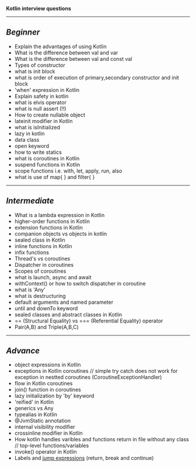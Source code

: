 **Kotlin interview questions** 

---
***Beginner***
---
* Explain the advantages of using Kotlin
* What is the difference between val and var
* What is the difference between val and const val
* Types of constructor
* what is init block
* what is order of execution of primary,secondary constructor and init block
* 'when' expression in Kotlin
* Explain safety in kotlin
* what is elvis operator 
* what is null assert (!!) 
* How to create nullable object 
* lateinit modifier in Kotlin
* what is isInitialized
* lazy in kotlin
* data class
* open keyword
* how to write statics
* what is coroutines in Kotlin
* suspend functions in Kotlin
* scope functions i.e. with, let, apply, run, also
* what is use of map{ } and filter{ }


---
***Intermediate***
---
* What is a lambda expression in Kotlin
* higher-order functions in Kotlin
* extension functions in Kotlin
* companion objects vs objects in kotlin
* sealed class in Kotlin
* inline functions in Kotlin
* infix functions
* Thread's vs coroutines
* Dispatcher in coroutines
* Scopes of coroutines
* what is launch, async and await 
* withContext() or how to switch dispatcher in coroutine
* what is 'Any'
* what is destructuring
* default arguments and named parameter
* until and downTo keyword
* sealed classes and abstract classes in Kotlin
* ==  (Structural Equality) vs === (Referential Equality) operator
* Pair(A,B) and Triple(A,B,C)


---
***Advance***
---
* object expressions in Kotlin
* exceptions in Kotlin coroutines  // simple try catch does not work for exception in nestted coroutines (CoroutineExceptionHandler)
* flow in Kotlin coroutines
* join() function in coroutines
* lazy initialization by 'by' keyword
* 'reified' in Kotlin
* generics vs Any
* typealias in Kotlin
* @JvmStatic annotation 
* internal visibility modifier
* crossinline modifier in Kotlin
* How kotlin handles varibles and functions return in file without any class // top-level functions/variables
* invoke() operator in Kotlin
* Labels and [jump expressions](https://blog.mindorks.com/learn-kotlin-returns-jumps-labels/) (return, break and continue)

